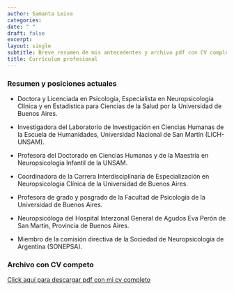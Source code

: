 ```yaml
---
author: Samanta Leiva
categories:
date: " "
draft: false
excerpt:
layout: single
subtitle: Breve resumen de mis antecedentes y archivo pdf con CV completo
title: Currículum profesional
---
```

### Resumen y posiciones actuales
* Doctora y Licenciada en Psicología, Especialista en Neuropsicología Clínica y en Estadística para Ciencias de la Salud por la Universidad de Buenos Aires. 

* Investigadora del Laboratorio de Investigación en Ciencias Humanas de la Escuela de Humanidades, Universidad Nacional de San Martín (LICH-UNSAM). 

* Profesora del Doctorado en Ciencias Humanas y de la Maestría en Neuropsicología Infantil de la UNSAM.  

* Coordinadora de la Carrera Interdisciplinaria de Especialización en Neuropsicología Clínica de la Universidad de Buenos Aires. 

* Profesora de grado y posgrado de la Facultad de Psicología de la Universidad de Buenos Aires. 

* Neuropsicóloga del Hospital Interzonal General de Agudos Eva Perón de San Martín, Provincia de Buenos Aires. 

* Miembro de la comisión directiva de la Sociedad de Neuropsicología de Argentina (SONEPSA).

### Archivo con CV competo
[Click aquí para descargar pdf con mi cv completo](/pdf/0_cv_leiva.pdf)